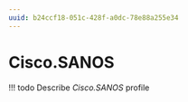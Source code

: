 ```yaml
---
uuid: b24ccf18-051c-428f-a0dc-78e88a255e34
---
```



# Cisco.SANOS


<!-- prettier-ignore -->
!!! todo
    Describe *Cisco.SANOS* profile

